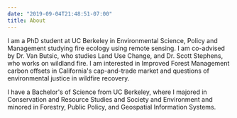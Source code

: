 ```yaml
---
date: "2019-09-04T21:48:51-07:00"
title: About
---
```


I am a PhD student at UC Berkeley in Environmental Science, Policy and Management studying fire ecology using remote sensing. I am co-advised by Dr. Van Butsic, who studies Land Use Change, and Dr. Scott Stephens, who works on wildland fire. I am interested in Improved Forest Management carbon offsets in California's cap-and-trade market and questions of environmental justice in wildfire recovery. 

I have a Bachelor's of Science from UC Berkeley, where I majored in Conservation and Resource Studies and Society and Environment and minored in Forestry, Public Policy, and Geospatial Information Systems. 
